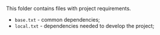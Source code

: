 This folder contains files with project requirements.

- `base.txt` - common dependencies;
- `local.txt` - dependencies needed to develop the project;
